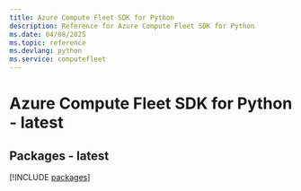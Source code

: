 ```yaml
---
title: Azure Compute Fleet SDK for Python
description: Reference for Azure Compute Fleet SDK for Python
ms.date: 04/08/2025
ms.topic: reference
ms.devlang: python
ms.service: computefleet
---
```

# Azure Compute Fleet SDK for Python - latest
## Packages - latest
[!INCLUDE [packages](compute-fleet-index.md)]